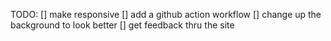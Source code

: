 TODO:
[] make responsive
[] add a github action workflow
[] change up the background to look better
[] get feedback thru the site
